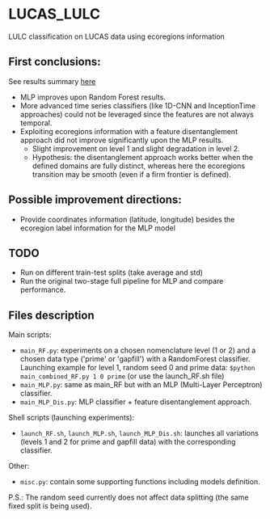 # LUCAS_LULC
LULC classification on LUCAS data using ecoregions information

## First conclusions:

See results summary [here](https://docs.google.com/spreadsheets/d/168OG9ZMvTzcGDUVP6YrZDFVrUWTWfii2uJQ8oO_8eE4/edit?usp=sharing)

- MLP improves upon Random Forest results.
- More advanced time series classifiers (like 1D-CNN and InceptionTime approaches) could not be leveraged since the features are not always temporal.
- Exploiting ecoregions information with a feature disentanglement approach did not improve significantly upon the MLP results.
  - Slight improvement on level 1 and slight degradation in level 2.
  - Hypothesis: the disentanglement approach works better when the defined domains are fully distinct, whereas here the ecoregions transition may be smooth (even if a firm frontier is defined).

## Possible improvement directions:

- Provide coordinates information (latitude, longitude) besides the ecoregion label information for the MLP model

## TODO

- Run on different train-test splits (take average and std)
- Run the original two-stage full pipeline for MLP and compare performance.

## Files description

Main scripts:

- `main_RF.py`: experiments on a chosen nomenclature level (1 or 2) and a chosen data type ('prime' or 'gapfill') with a RandomForest classifier. Launching example for level 1, random seed 0 and prime data: `$python main_combined_RF.py 1 0 prime` (or use the launch_RF.sh file)
- `main_MLP.py`: same as main_RF but with an MLP (Multi-Layer Perceptron) classifier.
- `main_MLP_Dis.py`: MLP classifier + feature disentanglement approach.

Shell scripts (launching experiments):

- `launch_RF.sh`, `launch_MLP.sh`, `launch_MLP_Dis.sh`: launches all variations (levels 1 and 2 for prime and gapfill data) with the corresponding classifier.

Other:

- `misc.py`: contain some supporting functions including models definition.

P.S.: The random seed currently does not affect data splitting (the same fixed split is being used).